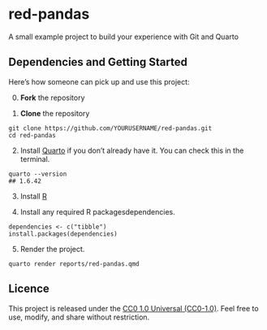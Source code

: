 # red-pandas

A small example project to build your experience with Git and Quarto


## Dependencies and Getting Started

Here’s how someone can pick up and use this project:

0. **Fork** the repository

1. **Clone** the repository  

```{.bash}
git clone https://github.com/YOURUSERNAME/red-pandas.git
cd red-pandas
```

2. Install [Quarto](https://quarto.org/docs/get-started/) if you don’t already have it. 
You can check this in the terminal.

```{.bash}
quarto --version
## 1.6.42
```

3. Install [R](https://cran.r-project.org/)

4. Install any required R packagesdependencies. 

```{r}
dependencies <- c("tibble")
install.packages(dependencies)
```

5. Render the project. 

```{.bash}
quarto render reports/red-pandas.qmd
```

## Licence 

This project is released under the [CC0 1.0 Universal (CC0-1.0)](https://creativecommons.org/publicdomain/zero/1.0/deed.en). Feel free to use, modify, and share without restriction.

